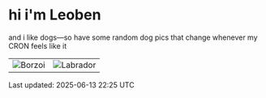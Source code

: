 # hi i'm Leoben

and i like dogs—so have some random dog pics that change whenever my CRON feels like it

|  |  |
|--------|----------|
| ![Borzoi](https://random-dog-vercel.vercel.app/api/random-borzoi?v=1749853538) | ![Labrador](https://random-dog-vercel.vercel.app/api/random-labrador?v=1749853538) |

Last updated: 2025-06-13 22:25 UTC
